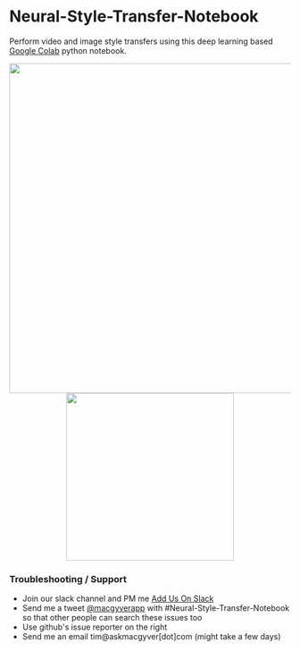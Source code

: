 # Neural-Style-Transfer-Notebook
Perform video and image style transfers using this deep learning based <a href="https://colab.research.google.com/notebooks/welcome.ipynb" target="_blank">Google Colab</a> python notebook.
<br> 

<p align="center">
<img src="https://storage.googleapis.com/marketing-files/colab-notebooks/style-transfer/bewty-1000.png" width="590"/>
<img src="https://storage.googleapis.com/marketing-files/colab-notebooks/style-transfer/alex-grey-styles-small.jpg" width="300"/>
</p>



### Troubleshooting / Support
* Join our slack channel and PM me <a href="http://slack.askmacgyver.com/" target="_blank">Add Us On Slack</a>
* Send me a tweet <a href="https://twitter.com/macgyverapp?lang=en" target="_blank">@macgyverapp</a> with #Neural-Style-Transfer-Notebook so that other people can search these issues too
* Use github's issue reporter on the right
* Send me an email tim@askmacgyver[dot]com (might take a few days)

